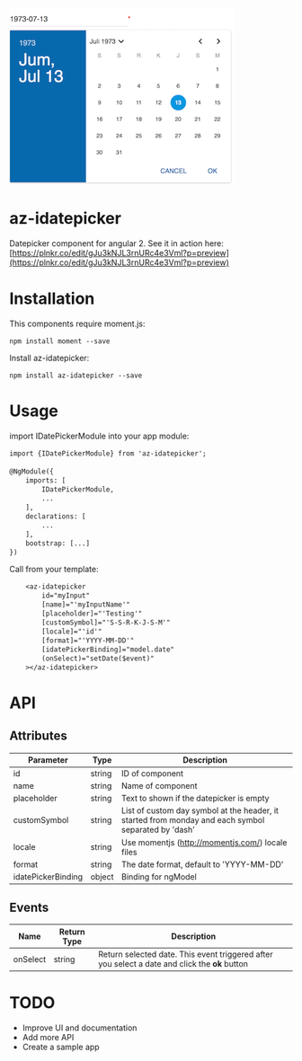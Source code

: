![alt tag](https://github.com/doenikoe/az-idatepicker/raw/master/screenshot.png)

# az-idatepicker
Datepicker component for angular 2. See it in action here: [https://plnkr.co/edit/gJu3kNJL3rnURc4e3Vml?p=preview](https://plnkr.co/edit/gJu3kNJL3rnURc4e3Vml?p=preview) 

# Installation
This components require moment.js:
```npm
npm install moment --save
```
Install az-idatepicker:
```npm
npm install az-idatepicker --save
```

# Usage
import IDatePickerModule into your app module:
```angularjs
import {IDatePickerModule} from 'az-idatepicker';

@NgModule({
    imports: [
        IDatePickerModule,
        ...
    ],
    declarations: [
        ...
    ],
    bootstrap: [...]
})
```
Call <az-idatepicker> from your template:
```angular2html
    <az-idatepicker
        id="myInput"
        [name]="'myInputName'"
        [placeholder]="'Testing'"
        [customSymbol]="'S-S-R-K-J-S-M'"
        [locale]="'id'"
        [format]="'YYYY-MM-DD'"
        [idatePickerBinding]="model.date"
        (onSelect)="setDate($event)"
    ></az-idatepicker>    
```

# API
## Attributes
| Parameter          	| Type    	| Description                                                                                         	|
|-----------------------|-----------|-------------------------------------------------------------------------------------------------------|
| id                 	| string  	| ID of component                                                                                     	|
| name               	| string  	| Name of component                                                                                   	|
| placeholder        	| string  	| Text to shown if the datepicker is empty                                                            	|
| customSymbol       	| string  	| List of custom day symbol at the header, it started from monday and each symbol separated by 'dash' 	|
| locale             	| string   	| Use momentjs (http://momentjs.com/) locale files                                                    	|
| format             	| string  	| The date format, default to 'YYYY-MM-DD'                                                            	|
| idatePickerBinding 	| object   	| Binding for ngModel                                                                                 	|
  
## Events
| Name                  | Return Type  | Description                                                                                        |
|-----------------------|--------------|----------------------------------------------------------------------------------------------------|
| onSelect              | string       | Return selected date. This event triggered after you select a date and click the <b>ok</b> button

# TODO
- Improve UI and documentation
- Add more API
- Create a sample app
